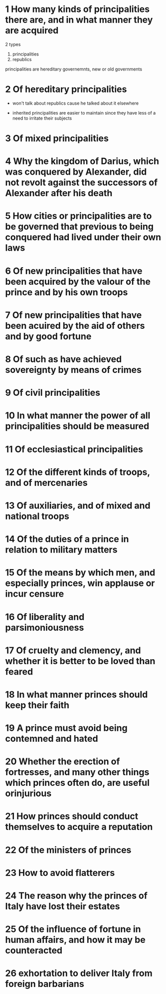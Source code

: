 # 1 How many kinds of principalities there are, and in what manner they are acquired

2 types
1. principalities
2. republics

principalities are hereditary governemnts, new or old governments


# 2 Of hereditary principalities

- won't talk about republics cause he talked about it elsewhere

- inherited principalities are easier to maintain since they have less of a need to irritate their subjects

# 3 Of mixed principalities
# 4 Why the kingdom of Darius, which was conquered by Alexander, did not revolt against the successors of Alexander after his death
# 5 How cities or principalities are to be governed that previous to being conquered had lived under their own laws
# 6 Of new principalities that have been acquired by the valour of the prince and by his own troops
# 7 Of new principalities that have been acuired by the aid of others and by good fortune
# 8 Of such as have achieved sovereignty by means of crimes
# 9 Of civil principalities
# 10 In what manner the power of all principalities should be measured
# 11 Of ecclesiastical principalities
# 12 Of the different kinds of troops, and of mercenaries
# 13 Of auxiliaries, and of mixed and national troops
# 14 Of the duties of a prince in relation to military matters
# 15 Of the means by which men, and especially princes, win applause or incur censure
# 16 Of liberality and parsimoniousness
# 17 Of cruelty and clemency, and whether it is better to be loved than feared
# 18 In what manner princes should keep their faith
# 19 A prince must avoid being contemned and hated
# 20 Whether the erection of fortresses, and many other things which princes often do, are useful orinjurious
# 21 How princes should conduct themselves to acquire a reputation
# 22 Of the ministers of princes
# 23 How to avoid flatterers
# 24 The reason why the princes of Italy have lost their estates
# 25 Of the influence of fortune in human affairs, and how it may be counteracted
# 26 exhortation to deliver Italy from foreign barbarians
